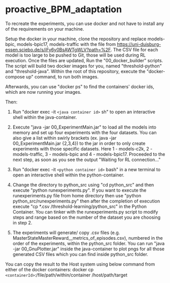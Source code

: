 # proactive_BPM_adaptation

To recreate the experiments, you can use docker and not have to install any of the requirements on your machine.

Setup the docker in your machine, clone the repository and replace models-bpic, models-bpic17, models-traffic with the file from https://uni-duisburg-essen.sciebo.de/s/iFy6y0BsAWTgWLV?path=%2F. The CSV file for each model is too large to be pushed to Git, those will be used during RL execution. Once the files are updated, Run the "00_docker_builder" scripts. The script will build two docker images for you, named "threshold-python" and "threshold-java". Within the root of this repository, execute the "docker-compose up" command, to run both images.

Afterwards, you can use "docker ps" to find the containers' docker ids, which are now running your images.

Then:

1. Run "docker exec -it ```<java container id>``` sh" to open an interactive shell within the java-container.

2. Execute "java -jar 00_ExperimentMain.jar" to load all the models into memory and set up four experiments with the four datasets. You can also give a list within swirly brackets (ex. java -jar 00_ExperimentMain.jar {2,3,4}) to the jar in order to only create experiments with those specific datasets. Here  1 - models-c2k, 2 - models-traffic, 3 - models-bpic and 4 - models-bpic17.  Proceeded to the next step, as soon as you see the output "Waiting for RL connection..."

3. Run "docker exec -it ```<python container id>``` bash" in a new terminal to open an interactive shell within the python-container.

4. Change the directory to python_src using "cd python_src" and then execute "python runexperiments.py". If you want to execute the runexperiments.py file from home directory then use "python python_src/runexperiments.py" then after the completion of execution execute "cp *.csv /threshold-learning/python_src" in the Python Container. You can tinker with the runexperiments.py script to modify steps and range based on the number of the dataset you are choosing in step 2.

5. The experiments will generate/ copy .csv files (e.g. MasterStateMasterReward_<experiment number>_metrics_of_episodes.csv), numbered in the order of the experiments, within the python_src folder. You can run "java -jar 00_GnuPlotter.jar" inside the java-container to plot pngs for all those generated CSV files which you can find inside python_src folder.


You can copy the result to the Host system using below command from either of the docker containers:
docker cp ```<containerId>```:/file/path/within/container /host/path/target
